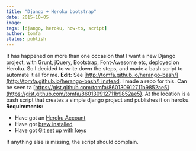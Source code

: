 ```yaml
---
title: "Django + Heroku bootstrap"
date: 2015-10-05
image: 
tags: [django, heroku, how-to, script]
author: tomfa
status: publish
---
```


It has happened on more than one occasion that I want a new Django project, with Grunt, jQuery, Bootstrap, Font-Awesome etc, deployed on Heroku. So I decided to write down the steps, and made a bash script to automate it all for me. **Edit:** See [http://tomfa.github.io/herango-bash/](http://tomfa.github.io/herango-bash/) instead. I made a repo for this. Can be seen ta [https://gist.github.com/tomfa/860130912711b9852ae5](https://gist.github.com/tomfa/860130912711b9852ae5). At the location is a bash script that creates a simple django project and publishes it on heroku. **Requirements:**

*   Have got an [Heroku Account](https://wwwheroku.com/)
*   Have got [brew installed](http://brew.sh/)
*   Have got [Git set up with keys](https://help.github.com/articles/generating-ssh-keys/)

If anything else is missing, the script should complain.
